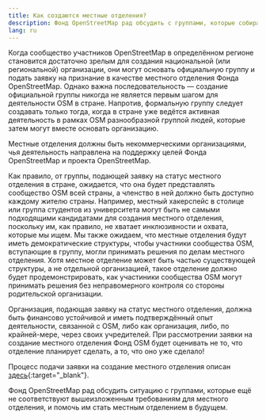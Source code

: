 ```yaml
---
title: Как создаются местные отделения?
description: Фонд OpenStreetMap рад обсудить с группами, которые собираются подать заявку, и помочь им стать местным отделением
lang: ru
---
```


Когда сообщество участников OpenStreetMap в определённом регионе становится достаточно зрелым для создания национальной (или региональной) организации, они могут основать официальную группу и подать заявку на признание в качестве местного отделения Фонда OpenStreetMap. Однако важна последовательность — создание официальной группы никогда не является первым шагом для деятельности OSM в стране. Напротив, формальную группу следует создавать только тогда, когда в стране уже ведётся активная деятельность в рамках OSM разнообразной группой людей, которые затем могут вместе основать организацию.

Местные отделения должны быть некоммерческими организациями, чья деятельность направлена на поддержку целей Фонда OpenStreetMap и проекта OpenStreetMap.

Как правило, от группы, подающей заявку на статус местного отделения в стране, ожидается, что она будет представлять сообщество OSM всей страны, а членство в ней должно быть доступно каждому жителю страны. Например, местный хакерспейс в столице или группа студентов из университета могут быть не самыми подходящими кандидатами для создания местного отделения, поскольку им, как правило, не хватает инклюзивности и охвата, которые мы ищем. Мы также ожидаем, что местные отделения будут иметь демократические структуры, чтобы участники сообщества OSM, вступающие в группу, могли принимать решения по делам местного отделения. Хотя местное отделение может быть частью существующей структуры, а не отдельной организацией, такое отделение должно будет продемонстрировать, как участиники сообщества OSM могут принимать решения без неправомерного контроля со стороны родительской организации.

Организация, подающая заявку на статус местного отделения, должна быть финансово устойчивой и иметь подтверждённый опыт деятельности, связанной с OSM, либо как организация, либо, по крайней-мере, через своих учредителей. При рассмотрении заявки на создание местного отделения Фонд OSM будет оценивать не то, что отделение планирует сделать, а то, что оно уже сделало!

Процесс подачи заявки на создание местного отделения описан [здесь](https://wiki.osmfoundation.org/wiki/Local_Chapters){:target="_blank"}.

Фонд OpenStreetMap рад обсудить ситуацию с группами, которые ещё не соответствуют вышеизложенным требованиям для местного отделения, и помочь им стать местным отделением в будущем.